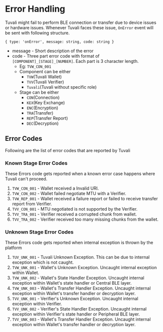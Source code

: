 # Error Handling
 Tuvali might fail to perform BLE connection or transfer due to device issues or hardware issues.
 Whenever Tuvali faces these issue, `OnError` event will be sent with following structure.


`
{
  type: 'onError',
  message: string,
  code: string
}
`

* message - Short description of the error
* code - Three part error code with format of `[COMPONENT]_[STAGE]_[NUMBER]`. Each part is 3 character length.
  * Eg: `TVW_CON_001`
  * Component can be either
    * `TVW`(Tuvali Wallet)
    * `TVV`(Tuvali Verifier)
    * `Tuvali`(Tuvali without specific role)
  * Stage can be either
    * `CON`(Connection)
    * `KEX`(Key Exchange)
    * `ENC`(Encryption)
    * `TRA`(Transfer)
    * `REP`(Transfer Report)
    * `DEC`(Decryption)


## Error Codes
  Following are the list of error codes that are reported by Tuvali

### Known Stage Error Codes
  These Errors code gets reported when a known error case happens where Tuvali can't proceed.
1. `TVW_CON_001` - Wallet received a Invalid URI.
2. `TVW_CON_002` - Wallet failed negotiate MTU with a Verifier.
3. `TVW_REP_001` - Wallet received a failure report or failed to receive transfer report from Verifier.
4. `TVV_CON_001` - MTU negotiated is not supported by the Verifier.
5. `TVV_TRA_001` - Verifier received a corrupted chunk from wallet.
6. `TVV_TRA_002` - Verifier received too many missing chunks from the wallet.

### Unknown Stage Error Codes
  These Errors code gets reported when internal exception is thrown by the platform
1. `TUV_UNK_001` - Tuvali Unknown Exception. This can be due to internal exception which is not caught.
2. `TVW_UNK_001` - Wallet's Unknown Exception. Uncaught internal exception within Wallet.
3. `TVW_UNK_002` - Wallet's State Handler Exception. Uncaught internal exception within Wallet's state handler or Central BLE layer.
4. `TVW_UNK_003` - Wallet's Transfer Handler Exception. Uncaught internal exception within Wallet's transfer handler or decryption layer.
5. `TVV_UNK_001` - Verifier's Unknown Exception. Uncaught internal exception within Verifier.
6. `TVV_UNK_002` - Verifier's State Handler Exception. Uncaught internal exception within Verifier's state handler or Peripheral BLE layer.
7. `TVV_UNK_003` - Wallet's Transfer Handler Exception. Uncaught internal exception within Wallet's transfer handler or decryption layer.

